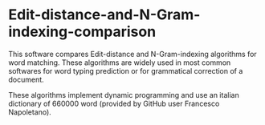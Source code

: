 # Edit-distance-and-N-Gram-indexing-comparison

This software compares Edit-distance and N-Gram-indexing algorithms for word matching.
These algorithms are widely used in most common softwares for word typing prediction or for grammatical correction of a document.

These algorithms implement dynamic programming and use an italian dictionary of 660000 word (provided by GitHub user Francesco Napoletano).
